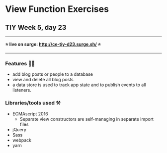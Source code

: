 # View Function Exercises

## TIY Week 5, day 23

---

**⭐️ live on surge: http://ce-tiy-d23.surge.sh/ ⭐️**

----

### Features 💁🏻
- add blog posts or people to a database
- view and delete all blog posts
- a data store is used to track app state and to publish events to all listeners.

### Libraries/tools used ⚒

- ECMAscript 2016
  - Separate view constructors are self-managing in separate import files
- jQuery
- Sass
- webpack
- yarn
